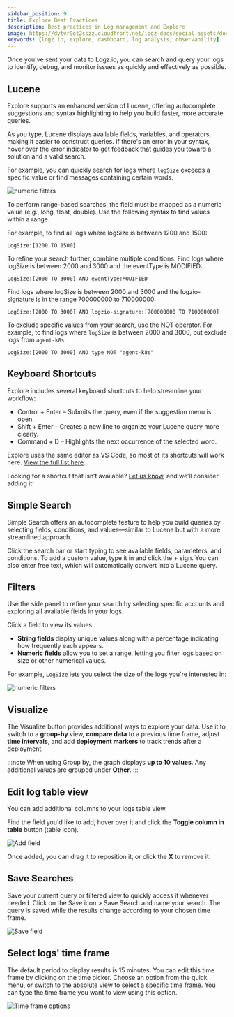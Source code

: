 ```yaml
---
sidebar_position: 9
title: Explore Best Practices
description: Best practices in Log management and Explore
image: https://dytvr9ot2sszz.cloudfront.net/logz-docs/social-assets/docs-social.jpg
keywords: [logz.io, explore, dashboard, log analysis, observability]
---
```


Once you've sent your data to Logz.io, you can search and query your logs to identify, debug, and monitor issues as quickly and effectively as possible.

## Lucene

Explore supports an enhanced version of Lucene, offering autocomplete suggestions and syntax highlighting to help you build faster, more accurate queries.

As you type, Lucene displays available fields, variables, and operators, making it easier to construct queries. If there's an error in your syntax, hover over the error indicator to get feedback that guides you toward a solution and a valid search.

For example, you can quickly search for logs where `logSize` exceeds a specific value or find messages containing certain words.

![numeric filters](https://dytvr9ot2sszz.cloudfront.net/logz-docs/explore-dashboard/logsize-bigger-feb24.png)


To perform range-based searches, the field must be mapped as a numeric value (e.g., long, float, double). Use the following syntax to find values within a range.

For example, to find all logs where logSize is between 1200 and 1500:

`LogSize:[1200 TO 1500]`

To refine your search further, combine multiple conditions. Find logs where logSize is between 2000 and 3000 and the eventType is MODIFIED:

`LogSize:[2000 TO 3000] AND eventType:MODIFIED`

Find logs where logSize is between 2000 and 3000 and the logzio-signature is in the range 700000000 to 710000000:

`LogSize:[2000 TO 3000] AND logzio-signature:[700000000 TO 710000000]`

To exclude specific values from your search, use the NOT operator. For example, to find logs where `logSize` is between 2000 and 3000, but exclude logs from `agent-k8s`:

`LogSize:[2000 TO 3000] AND type NOT "agent-k8s"`

## Keyboard Shortcuts

Explore includes several keyboard shortcuts to help streamline your workflow:

* Control + Enter – Submits the query, even if the suggestion menu is open.
* Shift + Enter – Creates a new line to organize your Lucene query more clearly.
* Command + D – Highlights the next occurrence of the selected word.

Explore uses the same editor as VS Code, so most of its shortcuts will work here. [View the full list here](https://code.visualstudio.com/docs/editor/keybindings#_keyboard-shortcuts-reference).

Looking for a shortcut that isn’t available? [Let us know](mailto:help@logz.io), and we’ll consider adding it!


## Simple Search

Simple Search offers an autocomplete feature to help you build queries by selecting fields, conditions, and values—similar to Lucene but with a more streamlined approach.

Click the search bar or start typing to see available fields, parameters, and conditions. To add a custom value, type it in and click the + sign. You can also enter free text, which will automatically convert into a Lucene query.

## Filters

Use the side panel to refine your search by selecting specific accounts and exploring all available fields in your logs.

Click a field to view its values:

* **String fields** display unique values along with a percentage indicating how frequently each appears.
* **Numeric fields** allow you to set a range, letting you filter logs based on size or other numerical values.

For example, `LogSize` lets you select the size of the logs you're interested in:

![numeric filters](https://dytvr9ot2sszz.cloudfront.net/logz-docs/explore-dashboard/explore-filters-feb24.png)


## Visualize

The Visualize button provides additional ways to explore your data. Use it to switch to a **group-by** view, **compare data** to a previous time frame, adjust **time intervals**, and add **deployment markers** to track trends after a deployment.

:::note
When using Group by, the graph displays **up to 10 values**. Any additional values are grouped under **Other**.
:::


## Edit log table view

You can add additional columns to your logs table view.

Find the field you'd like to add, hover over it and click the **Toggle column in table** button (table icon).

![Add field](https://dytvr9ot2sszz.cloudfront.net/logz-docs/explore-dashboard/toggle-explore-oct21.png)

Once added, you can drag it to reposition it, or click the **X** to remove it.

## Save Searches

Save your current query or filtered view to quickly access it whenever needed. Click on the Save icon > Save Search and name your search. The query is saved while the results change according to your chosen time frame. 

![Save field](https://dytvr9ot2sszz.cloudfront.net/logz-docs/explore-dashboard/saved-search/save-search-oct21.png)


## Select logs' time frame

The default period to display results is 15 minutes. You can edit this time frame by clicking on the time picker. Choose an option from the quick menu, or switch to the absolute view to select a specific time frame. You can type the time frame you want to view using this option.

![Time frame options](https://dytvr9ot2sszz.cloudfront.net/logz-docs/explore-dashboard/adjust-time-explore-feb24.png)
